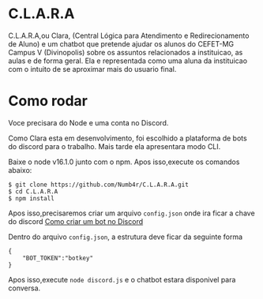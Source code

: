 # C.L.A.R.A
C.L.A.R.A,ou Clara, (Central Lógica para Atendimento e Redirecionamento de Aluno) e um chatbot que pretende ajudar os alunos do CEFET-MG Campus V (Divinopolis) sobre os assuntos relacionados a instituicao, as aulas e de forma geral. Ela e representada como uma aluna da instituicao com o intuito de se aproximar mais do usuario final.

# Como rodar

Voce precisara do Node e uma conta no Discord.


Como Clara esta em desenvolvimento, foi escolhido a plataforma de bots do discord para o trabalho. Mais tarde ela apresentara modo CLI.

Baixe o node v16.1.0 junto com o npm. Apos isso,execute os comandos abaixo:

```
$ git clone https://github.com/Numb4r/C.L.A.R.A.git
$ cd C.L.A.R.A
$ npm install
```

Apos isso,precisaremos criar um arquivo ``config.json`` onde
ira ficar a chave do discord [Como criar um bot no Discord](https://www.techtudo.com.br/dicas-e-tutoriais/2020/01/como-criar-bot-no-discord.ghtml)

Dentro do arquivo ``config.json``, a estrutura deve ficar da seguinte forma
```
{
    "BOT_TOKEN":"botkey"
}
```
Apos isso,execute ``node discord.js`` e o chatbot estara disponivel para conversa.